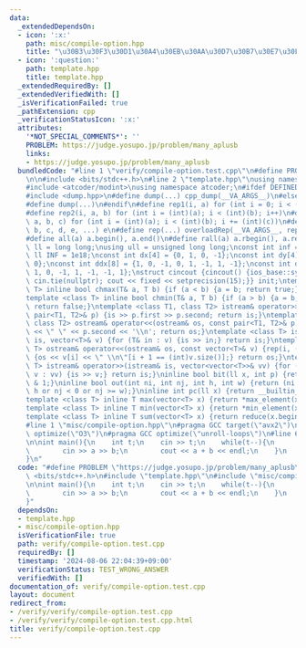 ```yaml
---
data:
  _extendedDependsOn:
  - icon: ':x:'
    path: misc/compile-option.hpp
    title: "\u30B3\u30F3\u30D1\u30A4\u30EB\u30AA\u30D7\u30B7\u30E7\u30F3"
  - icon: ':question:'
    path: template.hpp
    title: template.hpp
  _extendedRequiredBy: []
  _extendedVerifiedWith: []
  _isVerificationFailed: true
  _pathExtension: cpp
  _verificationStatusIcon: ':x:'
  attributes:
    '*NOT_SPECIAL_COMMENTS*': ''
    PROBLEM: https://judge.yosupo.jp/problem/many_aplusb
    links:
    - https://judge.yosupo.jp/problem/many_aplusb
  bundledCode: "#line 1 \"verify/compile-option.test.cpp\"\n#define PROBLEM \"https://judge.yosupo.jp/problem/many_aplusb\"\
    \n\n#include <bits/stdc++.h>\n#line 2 \"template.hpp\"\nusing namespace std;\n\
    #include <atcoder/modint>\nusing namespace atcoder;\n#ifdef DEFINED_ONLY_IN_LOCAL\n\
    #include <dump.hpp>\n#define dump(...) cpp_dump(__VA_ARGS__)\n#else\n#undef dump\n\
    #define dump(...)\n#endif\n#define rep1(i, a) for (int i = 0; i < (int)(a); i++)\n\
    #define rep2(i, a, b) for (int i = (int)(a); i < (int)(b); i++)\n#define rep3(i,\
    \ a, b, c) for (int i = (int)(a); i < (int)(b); i += (int)(c))\n#define overloadRep(a,\
    \ b, c, d, e, ...) e\n#define rep(...) overloadRep(__VA_ARGS__, rep3, rep2, rep1)(__VA_ARGS__)\n\
    #define all(a) a.begin(), a.end()\n#define rall(a) a.rbegin(), a.rend()\nusing\
    \ ll = long long;\nusing ull = unsigned long long;\nconst int inf = 1e9;\nconst\
    \ ll INF = 1e18;\nconst int dx[4] = {0, 1, 0, -1};\nconst int dy[4] = {1, 0, -1,\
    \ 0};\nconst int ddx[8] = {1, 0, -1, 0, 1, -1, 1, -1};\nconst int ddy[8] = {0,\
    \ 1, 0, -1, 1, -1, -1, 1};\nstruct cincout {cincout() {ios_base::sync_with_stdio(false);\
    \ cin.tie(nullptr); cout << fixed << setprecision(15);}} init;\ntemplate <class\
    \ T> inline bool chmax(T& a, T b) {if (a < b) {a = b; return true;} return false;}\n\
    template <class T> inline bool chmin(T& a, T b) {if (a > b) {a = b; return true;}\
    \ return false;}\ntemplate <class T1, class T2> istream& operator>>(istream& is,\
    \ pair<T1, T2>& p) {is >> p.first >> p.second; return is;}\ntemplate <class T1,\
    \ class T2> ostream& operator<<(ostream& os, const pair<T1, T2>& p) {os << p.first\
    \ << \" \" << p.second << '\\n'; return os;}\ntemplate <class T> istream& operator>>(istream&\
    \ is, vector<T>& v) {for (T& in : v) {is >> in;} return is;}\ntemplate <class\
    \ T> ostream& operator<<(ostream& os, const vector<T>& v) {rep(i, (int)v.size())\
    \ {os << v[i] << \" \\n\"[i + 1 == (int)v.size()];} return os;}\ntemplate <class\
    \ T> istream& operator>>(istream& is, vector<vector<T>>& vv) {for (vector<T>&\
    \ v : vv) {is >> v;} return is;}\ninline bool bit(ll x, int p) {return (x >> p)\
    \ & 1;}\ninline bool out(int ni, int nj, int h, int w) {return (ni < 0 or ni >=\
    \ h or nj < 0 or nj >= w);}\ninline int pc(ll x) {return __builtin_popcountll(x);}\n\
    template <class T> inline T max(vector<T> x) {return *max_element(x.begin(), x.end());}\n\
    template <class T> inline T min(vector<T> x) {return *min_element(x.begin(), x.end());}\n\
    template <class T> inline T sum(vector<T> x) {return reduce(x.begin(), x.end());}\n\
    #line 1 \"misc/compile-option.hpp\"\n#pragma GCC target(\"avx2\")\n#pragma GCC\
    \ optimize(\"O3\")\n#pragma GCC optimize(\"unroll-loops\")\n#line 6 \"verify/compile-option.test.cpp\"\
    \n\nint main(){\n    int t;\n    cin >> t;\n    while(t--){\n        ll a, b;\n\
    \        cin >> a >> b;\n        cout << a + b << endl;\n    }\n    return 0;\n\
    }\n"
  code: "#define PROBLEM \"https://judge.yosupo.jp/problem/many_aplusb\"\n\n#include\
    \ <bits/stdc++.h>\n#include \"template.hpp\"\n#include \"misc/compile-option.hpp\"\
    \n\nint main(){\n    int t;\n    cin >> t;\n    while(t--){\n        ll a, b;\n\
    \        cin >> a >> b;\n        cout << a + b << endl;\n    }\n    return 0;\n\
    }"
  dependsOn:
  - template.hpp
  - misc/compile-option.hpp
  isVerificationFile: true
  path: verify/compile-option.test.cpp
  requiredBy: []
  timestamp: '2024-08-06 22:04:39+09:00'
  verificationStatus: TEST_WRONG_ANSWER
  verifiedWith: []
documentation_of: verify/compile-option.test.cpp
layout: document
redirect_from:
- /verify/verify/compile-option.test.cpp
- /verify/verify/compile-option.test.cpp.html
title: verify/compile-option.test.cpp
---
```

